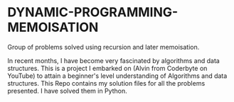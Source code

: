 # DYNAMIC-PROGRAMMING-MEMOISATION
Group of problems solved using recursion and later memoisation.

In recent months, I have become very fascinated by algorithms and data structures. This is a project I embarked on (Alvin from Coderbyte on YouTube) to attain a beginner's level understanding 
of Algorithms and data structures. This Repo contains my solution files for all the problems presented. I have solved them in Python.

